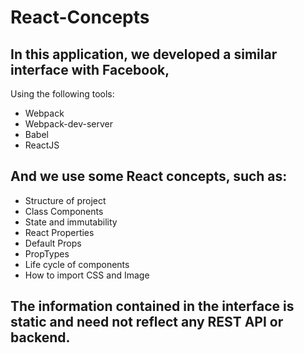 # React-Concepts

## In this application, we developed a similar interface with Facebook,
Using the following tools:
<ul>
  <li>Webpack</li>
  <li>Webpack-dev-server</li>
  <li>Babel</li>
  <li>ReactJS</li> 
</ul>

## And we use some React concepts, such as:
<ul>
  <li>Structure of project</li>
   <li>Class Components</li>
  <li>State and immutability</li>
  <li>React Properties</li>
  <li>Default Props</li>
  <li>PropTypes</li>
  <li>Life cycle of components</li>
  <li>How to import CSS and Image</li>
</ul>

## The information contained in the interface is static and need not reflect any REST API or backend.


